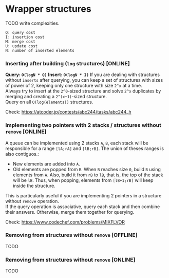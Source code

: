 # Wrapper structures
TODO write complexities.  

```
Q: query cost
I: insertion cost
M: merge cost
U: update cost
N: number of inserted elements
```

### Inserting after building (`log` structures) \[ONLINE\]
**Query: `O(logN * Q)`**
**Insert: `O(logN * I)`**
If you are dealing with structures without `inserts` after querying, you can keep a set of structures with sizes of power of 2, 
keeping only one structure with size `2^x` at a time.  
Always try to insert at the `2^0`-sized structure and solve `2^x` duplicates by merging and creating a `2^(x+1)`-sized structure.  
Query on all `O(log(elements))` structures.
  
Check: https://atcoder.jp/contests/abc244/tasks/abc244_h

### Implementing two pointers with 2 stacks / structures without `remove` \[ONLINE\]

A queue can be implemented using 2 stacks `A`, `B`, each stack will be responsible for a range `[lA;rA]` and `[lB;rB]`. The union of theses ranges is also contiguos.:
- New elements are added into `A`.
- Old elements are popped from `B`. When `B` reaches size `0`, build `B` using elements from `A`. Also, build it from `rB` to `lB`, that is, the top of the stack will be `lB`. Thus, when popping, elements from `[lB+1;rB]` will keep inside the structure.
  
This is particularly useful if you are implementing 2 pointers in a structure without `remove` operation.  
If the query operation is associative, query each stack and then combine their answers. Otherwise, merge them together for querying.
  
Check: https://www.codechef.com/problems/MIXFLVOR

### Removing from structures without `remove` \[OFFLINE\]
TODO

### Removing from structures without `remove` \[ONLINE\]
TODO

